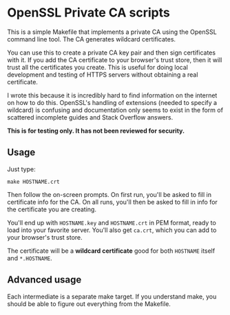 # OpenSSL Private CA scripts

This is a simple Makefile that implements a private CA using the OpenSSL command line tool. The CA generates wildcard certificates.

You can use this to create a private CA key pair and then sign certificates with it. If you add the CA certificate to your browser's trust store, then it will trust all the certificates you create. This is useful for doing local development and testing of HTTPS servers without obtaining a real certificate.

I wrote this because it is incredibly hard to find information on the internet on how to do this. OpenSSL's handling of extensions (needed to specify a wildcard) is confusing and documentation only seems to exist in the form of scattered incomplete guides and Stack Overflow answers.

**This is for testing only. It has not been reviewed for security.**

## Usage

Just type:

    make HOSTNAME.crt

Then follow the on-screen prompts. On first run, you'll be asked to fill in certificate info for the CA. On all runs, you'll then be asked to fill in info for the certificate you are creating.

You'll end up with `HOSTNAME.key` and `HOSTNAME.crt` in PEM format, ready to load into your favorite server. You'll also get `ca.crt`, which you can add to your browser's trust store.

The certificate will be a **wildcard certificate** good for both `HOSTNAME` itself and `*.HOSTNAME`.

## Advanced usage

Each intermediate is a separate make target. If you understand make, you should be able to figure out everything from the Makefile.
